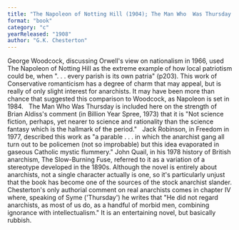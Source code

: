 ```yaml
---
title: "The Napoleon of Notting Hill (1904); The Man Who  Was Thursday (1908)"
format: "book"
category: "c"
yearReleased: "1908"
author: "G.K. Chesterton"
---
```

George Woodcock, discussing Orwell's view on nationalism  in 1966, used The Napoleon of Notting Hill as the extreme example of how  local patriotism could be, when ". . . every parish is its own patria"  (p203). This work of Conservative romanticism has a degree of charm that may  appeal, but is really of only slight interest for anarchists. It may have been  more than chance that suggested this comparison to Woodcock, as Napoleon  is set in 1984.
 
The Man Who Was Thursday is included  here on the strength of Brian Aldiss's comment (in Billion Year Spree,  1973) that it is "Not science fiction, perhaps, yet nearer to science and  rationality than the science fantasy which is the hallmark of the period."
 
Jack Robinson, in Freedom in 1977,  described this work as "a parable . . . in which the anarchist gang all turn out  to be policemen (not so improbable) but this idea evaporated in gaseous Catholic  mystic flummery." John Quail, in his 1978 history of British anarchism, The  Slow-Burning Fuse, referred to it as a variation of a stereotype developed  in the 1890s. Although the novel is entirely about anarchists, not a single  character actually is one, so it's particularly unjust that the book has become  one of the sources of the stock anarchist slander. Chesterton's only authorial  comment on real anarchists comes in chapter IV where, speaking of Syme  ('Thursday') he writes that "He did not regard anarchists, as most of us do, as  a handful of morbid men, combining ignorance with intellectualism." It is an  entertaining novel, but basically rubbish.
